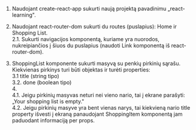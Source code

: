 1. Naudojant create-react-app sukurti naują projektą pavadinimu „react-learning".<br>
2. Naudojant react-router-dom sukurti du routes (puslapius): Home ir Shopping List.<br>
    2.1. Sukurti navigacijos komponentą, kuriame yra nuorodos, nukreipiančios į šiuos du puslapius (naudoti Link komponentą iš react-router-dom).<br>

3. ShoppingList komponente sukurti masyvą su penkių pirkinių sąrašu. Kiekvienas pirkinys turi būti objektas ir turėti properties:<br>
    3.1 title (string tipo)<br>
    3.2. done (boolean tipo)<br>
4.<br>
    4.1. Jeigu pirkinių masyvas neturi nei vieno nario, tai į ekrane parašyti: „Your shopping list is empty."<br>
    4.2. Jeigu pirkinių masyve yra bent vienas narys, tai kiekvieną nario title property išvesti į ekraną panaudojant ShoppingItem komponentą jam paduodant informaciją per props.<br>